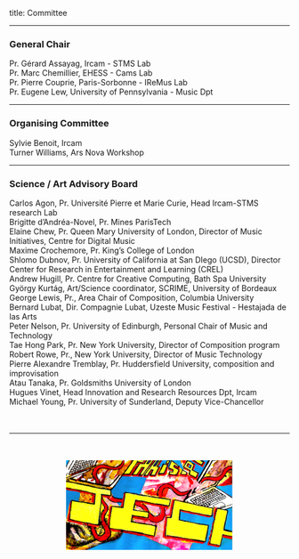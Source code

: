 title: Committee

---

### General Chair

Pr. Gérard Assayag, Ircam - STMS Lab  
Pr. Marc Chemillier, EHESS - Cams Lab  
Pr. Pierre Couprie, Paris-Sorbonne - IReMus Lab  
Pr. Eugene Lew, University of Pennsylvania - Music Dpt  

---

### Organising Committee

Sylvie Benoit, Ircam  
Turner Williams, Ars Nova Workshop

---

### Science / Art Advisory Board

Carlos Agon, Pr. Université Pierre et Marie Curie, Head Ircam-STMS research Lab  
Brigitte d’Andréa-Novel, Pr. Mines ParisTech  
Elaine Chew, Pr. Queen Mary University of London, Director of Music Initiatives, Centre for Digital Music  
Maxime Crochemore, Pr. King’s College of London  
Shlomo Dubnov, Pr. University of California at San DIego (UCSD), Director Center for Research in Entertainment and Learning (CREL)  
Andrew Hugill, Pr. Centre for Creative Computing, Bath Spa University  
György Kurtág, Art/Science coordinator, SCRIME, University of Bordeaux  
George Lewis, Pr., Area Chair of Composition, Columbia University  
Bernard Lubat, Dir. Compagnie Lubat,  Uzeste Music Festival - Hestajada de las Arts  
Peter Nelson, Pr. University of Edinburgh, Personal Chair of Music and Technology  
Tae Hong Park, Pr. New York University, Director of Composition program  
Robert Rowe, Pr., New York University, Director of Music Technology  
Pierre Alexandre Tremblay, Pr. Huddersfield University, composition and improvisation  
Atau Tanaka, Pr. Goldsmiths University of London  
Hugues Vinet, Head Innovation and Research Resources Dpt, Ircam  
Michael Young, Pr. University of Sunderland, Deputy Vice-Chancellor  
<br><br>

---

<p align="center">
   <br><br>
  <img src="../images/IKPoster_frag5.png" width="300">
   <br><br>
</p>


